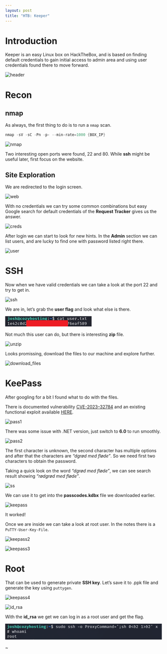 ```yaml
---
layout: post
title: "HTB: Keeper"
---
```


# Introduction

Keeper is an easy Linux box on HackTheBox, and is based on finding default credentials to gain initial access to admin area and using user credentials found there to move forward.

![header](/docs/assets/img/HTB-CozyHosting/header.PNG)

# Recon

## nmap

As always, the first thing to do is to run a `nmap` scan.

```powershell
nmap -sV -sC -Pn -p- --min-rate=1000 {BOX_IP}
```

![nmap](/docs/assets/img/HTB-CozyHosting/nmap.PNG)

Two interesting open ports were found, 22 and 80. While **ssh** might be useful later, first focus on the website.

## Site Exploration

We are redirected to the login screen.

![web](/docs/assets/img/HTB-CozyHosting/web.PNG)

With no credentials we can try some common combinations but easy Google search for default credentials of the **Request Tracker** gives us the answer.

![creds](/docs/assets/img/HTB-CozyHosting/creds.PNG)

After login we can start to look for new hints. In the **Admin** section we can list users, and are lucky to find one with password listed right there.

![user](/docs/assets/img/HTB-CozyHosting/user.PNG)

# SSH

Now when we have valid credentials we can take a look at the port 22 and try to get in.

![ssh](/docs/assets/img/HTB-CozyHosting/ssh.PNG)

We are in, let’s grab the **user flag** and look what else is there.

![user_flag](/docs/assets/img/HTB-CozyHosting/user_flag.PNG)

Not much this user can do, but there is interesting **zip** file.

![unzip](/docs/assets/img/HTB-CozyHosting/unzip.PNG)

Looks promissing, download the files to our machine and explore further.

![download_files](/docs/assets/img/HTB-CozyHosting/download_files.PNG)

# KeePass

After googling for a bit I found what to do with the files.

There is documented vulnerability [CVE-2023–32784](https://nvd.nist.gov/vuln/detail/CVE-2023-32784) and an existing functional exploit available [HERE](https://github.com/vdohney/keepass-password-dumper).

![pass1](/docs/assets/img/HTB-CozyHosting/pass1.PNG)

There was some issue with .NET version, just switch to **6.0** to run smoothly.

![pass2](/docs/assets/img/HTB-CozyHosting/pass2.PNG)

The first character is unknown, the second character has multiple options and after that the characters are _“dgrød med fløde”_. So we need first two characters to obtain the password.

Taking a quick look on the word _“dgrød med fløde”_, we can see search result showing _“rødgrød med fløde”_.

![ss](/docs/assets/img/HTB-CozyHosting/ss.PNG)

We can use it to get into the **passcodes.kdbx** file we downloaded earlier.

![keepass](/docs/assets/img/HTB-CozyHosting/keepass.PNG)

It worked!

Once we are inside we can take a look at root user. In the notes there is a `PuTTY-User-Key-File`.

![keepass2](/docs/assets/img/HTB-CozyHosting/keepass2.PNG)

![keepass3](/docs/assets/img/HTB-CozyHosting/keepass3.PNG)

# Root

That can be used to generate private **SSH key**. Let’s save it to .ppk file and generate the key using `puttygen`.

![keepass4](/docs/assets/img/HTB-CozyHosting/keepass4.PNG)

![id_rsa](/docs/assets/img/HTB-CozyHosting/id_rsa.PNG)

With the **id_rsa** we get we can log in as a root user and get the flag.

![root](/docs/assets/img/HTB-CozyHosting/root.PNG)

~